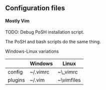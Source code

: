 ## Configuration files
#### Mostly Vim

TODO: Debug PoSH installation script.

The PoSH and bash scripts do the same thing.

Windows-Linux variations

|         |  Windows  |  Linux   |
|---------|-----------|----------|
| config | ~/.vimrc | ~\\\_vimrc |
| plugins | ~/.vim | ~\vimfiles |
